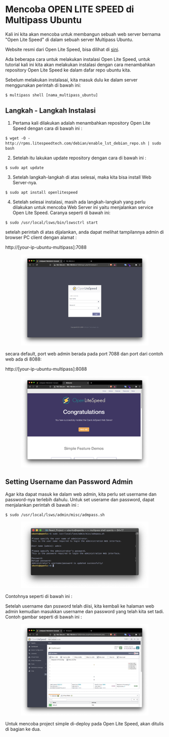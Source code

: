 # Mencoba OPEN LITE SPEED di Multipass Ubuntu



Kali ini kita akan mencoba untuk membangun sebuah web server bernama "Open Lite Speed" di dalam sebuah server Multipass Ubuntu. 

Website resmi dari Open Lite Speed, bisa dilihat di [sini](https://openlitespeed.org).

Ada beberapa cara untuk melakukan instalasi Open Lite Speed, untuk tutorial kali ini kita akan melakukan instalasi dengan cara menambahkan repository Open Lite Speed ke dalam dafar repo ubuntu kita.

Sebelum melakukan instalasai, kita masuk dulu ke dalam server menggunakan perintah di bawah ini: 

```
$ multipass shell [nama_multipass_ubuntu]
```

## Langkah - Langkah Instalasi

1. Pertama kali dilakukan adalah menambahkan repository Open Lite Speed dengan cara di bawah ini :
```
$ wget -O - http://rpms.litespeedtech.com/debian/enable_lst_debian_repo.sh | sudo bash
```

2. Setelah itu lakukan update repository dengan cara di bawah ini : 
```
$ sudo apt update
```

3. Setelah langkah-langkah di atas selesai, maka kita bisa install Web Server-nya. 
```
$ sudo apt install openlitespeed
```

4. Setelah selesai instalasi, masih ada langkah-langkah yang perlu dilakukan untuk mencoba Web Server ini yaitu menjalankan service Open Lite Speed. Caranya seperti di bawah ini: 
```
$ sudo /usr/local/lsws/bin/lswsctrl start
```

setelah perintah di atas dijalankan, anda dapat melihat tampilannya admin di browser PC client dengan alamat : 

http://[your-ip-ubuntu-multipass]:7088
<div align="center">
<img src="https://github.com/zayedelfasa/multipass-ubuntu/blob/main/multipass_ols/ols3.png" width="80%" height="80%" alt="bar"/>
</div>

secara default, port web admin berada pada port 7088 dan port dari contoh web ada di 8088: 

http://[your-ip-ubuntu-multipass]:8088
<div align="center">
<img src="https://github.com/zayedelfasa/multipass-ubuntu/blob/main/multipass_ols/ols1.png" width="80%" height="80%" alt="bar"/>
</div>

## Setting Username dan Password Admin

Agar kita dapat masuk ke dalam web admin, kita perlu set username dan password-nya terlebih dahulu. Untuk set userame dan password, dapat menjalankan perintah di bawah ini :
```
$ sudo /usr/local/lsws/admin/misc/admpass.sh
```
<div align="center">
<img src="https://github.com/zayedelfasa/multipass-ubuntu/blob/main/multipass_ols/ols4.png" width="80%" height="80%" alt="bar"/>
</div>

Contohnya seperti di bawah ini :

Setelah username dan pssword telah diisi, kita kembali ke halaman web admin kemudian masukkan username dan password yang telah kita set tadi. Contoh gambar seperti di bawah ini :

<div align="center">
<img src="https://github.com/zayedelfasa/multipass-ubuntu/blob/main/multipass_ols/ols2.png" width="80%" height="80%" alt="bar"/>
</div>

Untuk mencoba project simple di-deploy pada Open Lite Speed, akan ditulis di bagian ke dua.